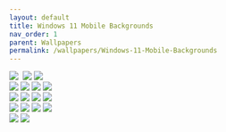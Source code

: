 ```yaml
---
layout: default
title: Windows 11 Mobile Backgrounds
nav_order: 1
parent: Wallpapers
permalink: /wallpapers/Windows-11-Mobile-Backgrounds
---
```


<div class="row"> 
  <div class="column">
    <img src="https://raw.githubusercontent.com/The-Back-Room/Wallpapers/refs/heads/main/mobile/Windows%2011/Windows%2011%20(1).png">
    <img scr="https://raw.githubusercontent.com/The-Back-Room/Wallpapers/refs/heads/main/mobile/Windows%2011/Windows%2011%20(2).png">
    <img src="https://raw.githubusercontent.com/The-Back-Room/Wallpapers/refs/heads/main/mobile/Windows%2011/Windows%2011%20(3).png">
    <img src="https://raw.githubusercontent.com/The-Back-Room/Wallpapers/refs/heads/main/mobile/Windows%2011/Windows%2011%20(4).png">
  </div>
  <div class="column">
    <img src="https://raw.githubusercontent.com/The-Back-Room/Wallpapers/refs/heads/main/mobile/Windows%2011/Windows%2011%20(5).png">
    <img src="https://raw.githubusercontent.com/The-Back-Room/Wallpapers/refs/heads/main/mobile/Windows%2011/Windows%2011%20(6).png">
    <img src="https://raw.githubusercontent.com/The-Back-Room/Wallpapers/refs/heads/main/mobile/Windows%2011/Windows%2011%20(7).png">
    <img src="https://raw.githubusercontent.com/The-Back-Room/Wallpapers/refs/heads/main/mobile/Windows%2011/Windows%2011%20(8).png">
  </div>
</div>
<div class="row"> 
  <div class="column">
    <img src="https://raw.githubusercontent.com/The-Back-Room/Wallpapers/refs/heads/main/mobile/Windows%2011/Windows%2011%20(9).png">
    <img src="https://raw.githubusercontent.com/The-Back-Room/Wallpapers/refs/heads/main/mobile/Windows%2011/Windows%2011%20(10).png">
    <img src="https://raw.githubusercontent.com/The-Back-Room/Wallpapers/refs/heads/main/mobile/Windows%2011/Windows%2011%20(11).png">
    <img src="https://raw.githubusercontent.com/The-Back-Room/Wallpapers/refs/heads/main/mobile/Windows%2011/Windows%2011%20(12).png">
  </div>
  <div class="column">
    <img src="https://raw.githubusercontent.com/The-Back-Room/Wallpapers/refs/heads/main/mobile/Windows%2011/Windows%2011%20(13).png">
    <img src="https://raw.githubusercontent.com/The-Back-Room/Wallpapers/refs/heads/main/mobile/Windows%2011/Windows%2011%20(14).png">
    <img src="https://raw.githubusercontent.com/The-Back-Room/Wallpapers/refs/heads/main/mobile/Windows%2011/Windows%2011%20(15).png">
    <img src="https://raw.githubusercontent.com/The-Back-Room/Wallpapers/refs/heads/main/mobile/Windows%2011/Windows%2011%20(16).png">
    </div>
</div>
<div class="row"> 
  <div class="column">
    <img src="https://raw.githubusercontent.com/The-Back-Room/Wallpapers/refs/heads/main/mobile/Windows%2011/Windows%2011%20(17).png">
    <img src="https://raw.githubusercontent.com/The-Back-Room/Wallpapers/refs/heads/main/mobile/Windows%2011/Windows%2011%20(18).png">
  </div>
</div>
